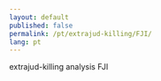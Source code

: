 ```yaml
---
layout: default
published: false
permalink: /pt/extrajud-killing/FJI/
lang: pt
---
```


extrajud-killing analysis FJI
